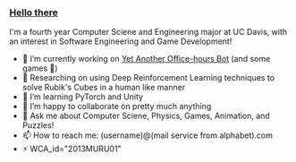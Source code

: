 ### [Hello there](https://www.youtube.com/watch?v=rEq1Z0bjdwc)

I'm a fourth year Computer Sciene and Engineering major at UC Davis, with an interest in Software Engineering and Game Development!

- 🚀 I’m currently working on [Yet Another Office-hours Bot](https://github.com/KaoushikMurugan/yet-another-better-office-hour-bot) (and some games 🤫)
- 🔭 Researching on using Deep Reinforcement Learning techniques to solve Rubik's Cubes in a human like manner
- 🌱 I’m learning PyTorch and Unity
- 👯 I’m happy to collaborate on pretty much anything
- 💬 Ask me about Computer Sciene, Physics, Games, Animation, and Puzzles!
- 📫 How to reach me: (username)@(mail service from alphabet).com
- ⚡ WCA_id="2013MURU01"
